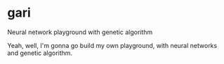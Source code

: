 # gari
Neural network playground with genetic algorithm

Yeah, well, I'm gonna go build my own playground, with neural networks and genetic algorithm.
